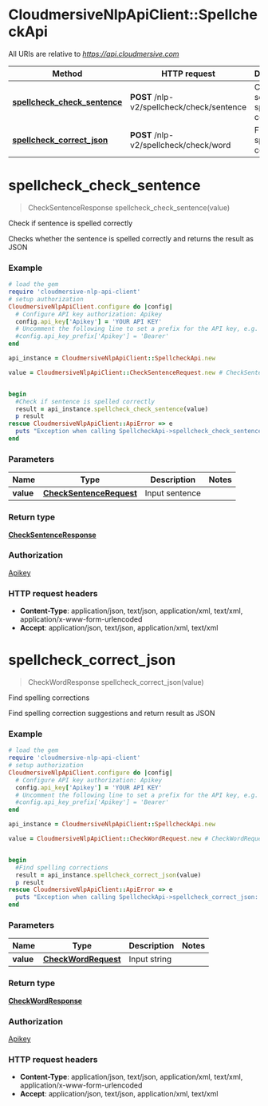 # CloudmersiveNlpApiClient::SpellcheckApi

All URIs are relative to *https://api.cloudmersive.com*

Method | HTTP request | Description
------------- | ------------- | -------------
[**spellcheck_check_sentence**](SpellcheckApi.md#spellcheck_check_sentence) | **POST** /nlp-v2/spellcheck/check/sentence | Check if sentence is spelled correctly
[**spellcheck_correct_json**](SpellcheckApi.md#spellcheck_correct_json) | **POST** /nlp-v2/spellcheck/check/word | Find spelling corrections


# **spellcheck_check_sentence**
> CheckSentenceResponse spellcheck_check_sentence(value)

Check if sentence is spelled correctly

Checks whether the sentence is spelled correctly and returns the result as JSON

### Example
```ruby
# load the gem
require 'cloudmersive-nlp-api-client'
# setup authorization
CloudmersiveNlpApiClient.configure do |config|
  # Configure API key authorization: Apikey
  config.api_key['Apikey'] = 'YOUR API KEY'
  # Uncomment the following line to set a prefix for the API key, e.g. 'Bearer' (defaults to nil)
  #config.api_key_prefix['Apikey'] = 'Bearer'
end

api_instance = CloudmersiveNlpApiClient::SpellcheckApi.new

value = CloudmersiveNlpApiClient::CheckSentenceRequest.new # CheckSentenceRequest | Input sentence


begin
  #Check if sentence is spelled correctly
  result = api_instance.spellcheck_check_sentence(value)
  p result
rescue CloudmersiveNlpApiClient::ApiError => e
  puts "Exception when calling SpellcheckApi->spellcheck_check_sentence: #{e}"
end
```

### Parameters

Name | Type | Description  | Notes
------------- | ------------- | ------------- | -------------
 **value** | [**CheckSentenceRequest**](CheckSentenceRequest.md)| Input sentence | 

### Return type

[**CheckSentenceResponse**](CheckSentenceResponse.md)

### Authorization

[Apikey](../README.md#Apikey)

### HTTP request headers

 - **Content-Type**: application/json, text/json, application/xml, text/xml, application/x-www-form-urlencoded
 - **Accept**: application/json, text/json, application/xml, text/xml



# **spellcheck_correct_json**
> CheckWordResponse spellcheck_correct_json(value)

Find spelling corrections

Find spelling correction suggestions and return result as JSON

### Example
```ruby
# load the gem
require 'cloudmersive-nlp-api-client'
# setup authorization
CloudmersiveNlpApiClient.configure do |config|
  # Configure API key authorization: Apikey
  config.api_key['Apikey'] = 'YOUR API KEY'
  # Uncomment the following line to set a prefix for the API key, e.g. 'Bearer' (defaults to nil)
  #config.api_key_prefix['Apikey'] = 'Bearer'
end

api_instance = CloudmersiveNlpApiClient::SpellcheckApi.new

value = CloudmersiveNlpApiClient::CheckWordRequest.new # CheckWordRequest | Input string


begin
  #Find spelling corrections
  result = api_instance.spellcheck_correct_json(value)
  p result
rescue CloudmersiveNlpApiClient::ApiError => e
  puts "Exception when calling SpellcheckApi->spellcheck_correct_json: #{e}"
end
```

### Parameters

Name | Type | Description  | Notes
------------- | ------------- | ------------- | -------------
 **value** | [**CheckWordRequest**](CheckWordRequest.md)| Input string | 

### Return type

[**CheckWordResponse**](CheckWordResponse.md)

### Authorization

[Apikey](../README.md#Apikey)

### HTTP request headers

 - **Content-Type**: application/json, text/json, application/xml, text/xml, application/x-www-form-urlencoded
 - **Accept**: application/json, text/json, application/xml, text/xml



